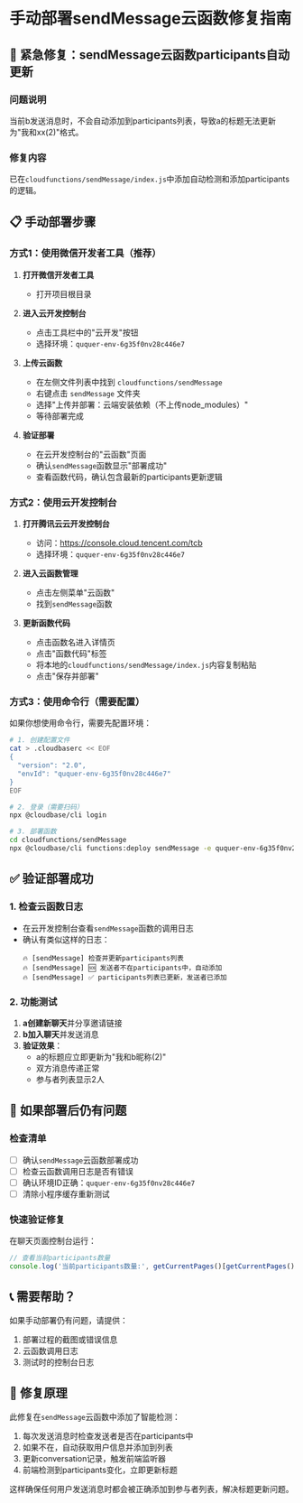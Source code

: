 # 手动部署sendMessage云函数修复指南

## 🚨 紧急修复：sendMessage云函数participants自动更新

### 问题说明
当前b发送消息时，不会自动添加到participants列表，导致a的标题无法更新为"我和xx(2)"格式。

### 修复内容
已在`cloudfunctions/sendMessage/index.js`中添加自动检测和添加participants的逻辑。

## 📋 手动部署步骤

### 方式1：使用微信开发者工具（推荐）

1. **打开微信开发者工具**
   - 打开项目根目录

2. **进入云开发控制台**
   - 点击工具栏中的"云开发"按钮
   - 选择环境：`ququer-env-6g35f0nv28c446e7`

3. **上传云函数**
   - 在左侧文件列表中找到 `cloudfunctions/sendMessage`
   - 右键点击 `sendMessage` 文件夹
   - 选择"上传并部署：云端安装依赖（不上传node_modules）"
   - 等待部署完成

4. **验证部署**
   - 在云开发控制台的"云函数"页面
   - 确认`sendMessage`函数显示"部署成功"
   - 查看函数代码，确认包含最新的participants更新逻辑

### 方式2：使用云开发控制台

1. **打开腾讯云云开发控制台**
   - 访问：https://console.cloud.tencent.com/tcb
   - 选择环境：`ququer-env-6g35f0nv28c446e7`

2. **进入云函数管理**
   - 点击左侧菜单"云函数"
   - 找到`sendMessage`函数

3. **更新函数代码**
   - 点击函数名进入详情页
   - 点击"函数代码"标签
   - 将本地的`cloudfunctions/sendMessage/index.js`内容复制粘贴
   - 点击"保存并部署"

### 方式3：使用命令行（需要配置）

如果你想使用命令行，需要先配置环境：

```bash
# 1. 创建配置文件
cat > .cloudbaserc << EOF
{
  "version": "2.0",
  "envId": "ququer-env-6g35f0nv28c446e7"
}
EOF

# 2. 登录（需要扫码）
npx @cloudbase/cli login

# 3. 部署函数
cd cloudfunctions/sendMessage
npx @cloudbase/cli functions:deploy sendMessage -e ququer-env-6g35f0nv28c446e7
```

## ✅ 验证部署成功

### 1. 检查云函数日志
- 在云开发控制台查看`sendMessage`函数的调用日志
- 确认有类似这样的日志：
  ```
  🔥 [sendMessage] 检查并更新participants列表
  🔥 [sendMessage] 🆘 发送者不在participants中，自动添加
  🔥 [sendMessage] ✅ participants列表已更新，发送者已添加
  ```

### 2. 功能测试
1. **a创建新聊天**并分享邀请链接
2. **b加入聊天**并发送消息
3. **验证效果**：
   - a的标题应立即更新为"我和b昵称(2)"
   - 双方消息传递正常
   - 参与者列表显示2人

## 🚨 如果部署后仍有问题

### 检查清单
- [ ] 确认`sendMessage`云函数部署成功
- [ ] 检查云函数调用日志是否有错误
- [ ] 确认环境ID正确：`ququer-env-6g35f0nv28c446e7`
- [ ] 清除小程序缓存重新测试

### 快速验证修复
在聊天页面控制台运行：
```javascript
// 查看当前participants数量
console.log('当前participants数量:', getCurrentPages()[getCurrentPages().length-1].data.participants.length);
```

## 📞 需要帮助？

如果手动部署仍有问题，请提供：
1. 部署过程的截图或错误信息
2. 云函数调用日志
3. 测试时的控制台日志

## 🎯 修复原理

此修复在`sendMessage`云函数中添加了智能检测：
1. 每次发送消息时检查发送者是否在participants中
2. 如果不在，自动获取用户信息并添加到列表
3. 更新conversation记录，触发前端监听器
4. 前端检测到participants变化，立即更新标题

这样确保任何用户发送消息时都会被正确添加到参与者列表，解决标题更新问题。 
